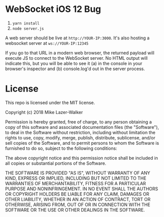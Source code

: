 # WebSocket iOS 12 Bug

1. `yarn install`
2. `node server.js`

A web server should be live at `http://YOUR-IP:3000`. It's also hosting a websocket server at `ws://YOUR-IP:12345`

If you go to that URL in a modern web browser, the returned payload will execute JS to connect to the WebSocket server. No HTML output will indicate this, but you will be able to see it (a) in the console in your browser's inspector and (b) console.log'd out in the server process.

# License

This repo is licensed under the MIT license.

Copyright (c) 2018 Mike Lazer-Walker

Permission is hereby granted, free of charge, to any person obtaining a copy
of this software and associated documentation files (the "Software"), to deal
in the Software without restriction, including without limitation the rights
to use, copy, modify, merge, publish, distribute, sublicense, and/or sell
copies of the Software, and to permit persons to whom the Software is
furnished to do so, subject to the following conditions:

The above copyright notice and this permission notice shall be included in all
copies or substantial portions of the Software.

THE SOFTWARE IS PROVIDED "AS IS", WITHOUT WARRANTY OF ANY KIND, EXPRESS OR
IMPLIED, INCLUDING BUT NOT LIMITED TO THE WARRANTIES OF MERCHANTABILITY,
FITNESS FOR A PARTICULAR PURPOSE AND NONINFRINGEMENT. IN NO EVENT SHALL THE
AUTHORS OR COPYRIGHT HOLDERS BE LIABLE FOR ANY CLAIM, DAMAGES OR OTHER
LIABILITY, WHETHER IN AN ACTION OF CONTRACT, TORT OR OTHERWISE, ARISING FROM,
OUT OF OR IN CONNECTION WITH THE SOFTWARE OR THE USE OR OTHER DEALINGS IN THE
SOFTWARE.
